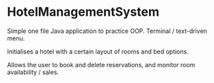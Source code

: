# HotelManagementSystem

Simple one file Java application to practice OOP. Terminal / text-driven menu. 

Initialises a hotel with a certain layout of rooms and bed options. 

Allows the user to book and delete reservations, and monitor room availability / sales. 
